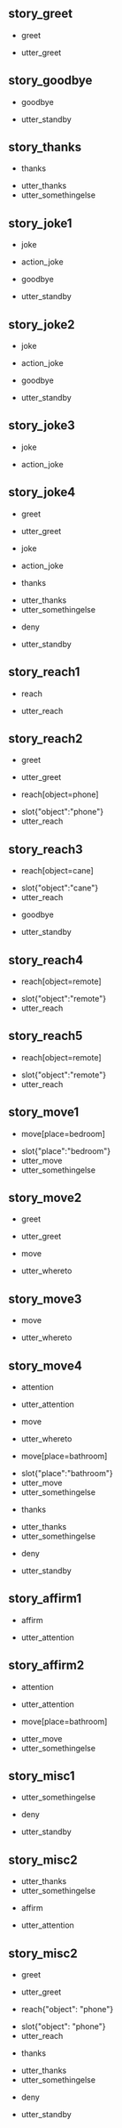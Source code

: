 ## story_greet
* greet <!--- User input expressed as intent. In this case it represents users message 'Hello'. --> 
 - utter_greet <!--- The response of the chatbot expressed as an action. In this case it represents chatbot's response 'Hello, how can I help?' --> 
 
## story_goodbye
* goodbye
 - utter_standby

## story_thanks
* thanks
 - utter_thanks
 - utter_somethingelse
 

 ## story_joke1
* joke
 - action_joke
* goodbye
 - utter_standby

 ## story_joke2
* joke
 - action_joke
* goodbye
 - utter_standby

 ## story_joke3
* joke
 - action_joke
 
 ## story_joke4
* greet
 - utter_greet
* joke
 - action_joke
* thanks
 - utter_thanks
 - utter_somethingelse
* deny
 - utter_standby 



## story_reach1
* reach
 - utter_reach
 
## story_reach2
* greet 
 - utter_greet
* reach[object=phone]
 - slot{"object":"phone"}
 - utter_reach

 ## story_reach3
* reach[object=cane]
 - slot{"object":"cane"}
 - utter_reach
* goodbye
 - utter_standby

 ## story_reach4
 * reach[object=remote]
 - slot{"object":"remote"}
 - utter_reach

 ## story_reach5
 * reach[object=remote]
 - slot{"object":"remote"}
 - utter_reach


 ## story_move1
 * move[place=bedroom]
 - slot{"place":"bedroom"}
 - utter_move
 - utter_somethingelse
 
## story_move2
* greet
 - utter_greet
* move
 - utter_whereto

## story_move3
* move
 - utter_whereto

## story_move4
* attention
 - utter_attention
* move 
 - utter_whereto
* move[place=bathroom]
 - slot{"place":"bathroom"}
 - utter_move
 - utter_somethingelse
* thanks
 - utter_thanks
 - utter_somethingelse
* deny
 - utter_standby 

## story_affirm1
* affirm
 - utter_attention

## story_affirm2
* attention
 - utter_attention
* move[place=bathroom]
- utter_move
- utter_somethingelse

## story_misc1
- utter_somethingelse
* deny
- utter_standby 

## story_misc2
- utter_thanks
- utter_somethingelse
* affirm
- utter_attention

 ## story_misc2
* greet
 - utter_greet
* reach{"object": "phone"}
- slot{"object": "phone"}
- utter_reach
* thanks
- utter_thanks
- utter_somethingelse
* deny
- utter_standby 
